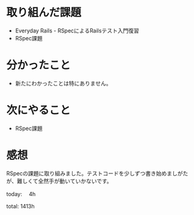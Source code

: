 #  取り組んだ課題
- Everyday Rails - RSpecによるRailsテスト入門復習
- RSpec課題

# 分かったこと
- 新たにわかったことは特にありません。
  
# 次にやること
- RSpec課題


# 感想
RSpecの課題に取り組みました。テストコードを少しずつ書き始めましがたが、難しくて全然手が動いていかないです。

today: 　4h

total: 1413h

